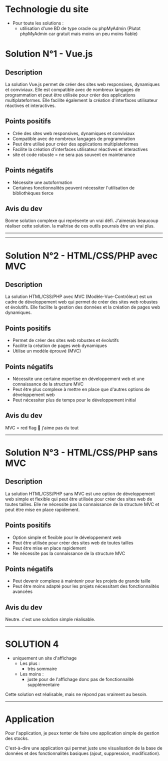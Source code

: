 # Technologie du site

- Pour toute les solutions :
    - utilisation d'une BD de type oracle ou phpMyAdmin (Plutot phpMyAdmin car gratuit mais moins un peu moins fiable)




# Solution N°1 - Vue.js

## Description
La solution Vue.js permet de créer des sites web responsives, dynamiques et conviviaux. Elle est compatible avec de nombreux langages de programmation et peut être utilisée pour créer des applications multiplateformes. Elle facilite également la création d'interfaces utilisateur réactives et interactives.

## Points positifs
- Crée des sites web responsives, dynamiques et conviviaux
- Compatible avec de nombreux langages de programmation
- Peut être utilisé pour créer des applications multiplateformes
- Facilite la création d'interfaces utilisateur réactives et interactives
- site et code robuste = ne sera pas souvent en maintenance

## Points négatifs
- Nécessite une autoformation
- Certaines fonctionnalités peuvent nécessiter l'utilisation de bibliothèques tierce

## Avis du dev 
Bonne solution complexe qui représente un vrai défi. J'aimerais beaucoup réaliser cette solution. la maîtrise de ces outils pourrais être un vrai plus. 


-----------------------------------------------
---------------------------------------------------

# Solution N°2 - HTML/CSS/PHP avec MVC

## Description
La solution HTML/CSS/PHP avec MVC (Modèle-Vue-Contrôleur) est un cadre de développement web qui permet de créer des sites web robustes et évolutifs. Elle facilite la gestion des données et la création de pages web dynamiques.

## Points positifs
- Permet de créer des sites web robustes et évolutifs
- Facilite la création de pages web dynamiques
- Utilise un modèle éprouvé (MVC)

## Points négatifs
- Nécessite une certaine expertise en développement web et une connaissance de la structure MVC
- Peut être plus complexe à mettre en place que d'autres options de développement web
- Peut nécessiter plus de temps pour le développement initial

## Avis du dev

MVC = red flag 🚩
j'aime pas du tout

--------------------------------------------------------------------------------------------------

# Solution N°3 - HTML/CSS/PHP sans MVC

## Description
La solution HTML/CSS/PHP sans MVC est une option de développement web simple et flexible qui peut être utilisée pour créer des sites web de toutes tailles. Elle ne nécessite pas la connaissance de la structure MVC et peut être mise en place rapidement.

## Points positifs
- Option simple et flexible pour le développement web
- Peut être utilisée pour créer des sites web de toutes tailles
- Peut être mise en place rapidement
- Ne nécessite pas la connaissance de la structure MVC

## Points négatifs
- Peut devenir complexe à maintenir pour les projets de grande taille
- Peut être moins adapté pour les projets nécessitant des fonctionnalités avancées

## Avis du dev 

Neutre. c'est une solution simple réalisable. 

--------------------------------------------------------------------------------------------------

#  SOLUTION 4
- uniquement un site d'affichage
    - Les plus :
        - très sommaire
    - Les moins :
        - juste pour de l'affichage donc pas de fonctionnalité supplémentaire

Cette solution est réalisable, mais ne répond pas vraiment au besoin.



--------------------------------------------------------------------------------------------------

# Application

Pour l'application, je peux tenter de faire une application simple de gestion des stocks.

C'est-à-dire une application qui permet juste une visualisation de la base de données et des fonctionnalités basiques (ajout, suppression, modification).



                



